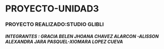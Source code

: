 # PROYECTO-UNIDAD3
### PROYECTO REALIZADO:STUDIO GLIBLI
##### INTEGRANTES : GRACIA BELEN JHOANA CHAVEZ ALARCON -ALISSON ALEXANDRA JARA PASQUEL-XIOMARA LOPEZ CUEVA
